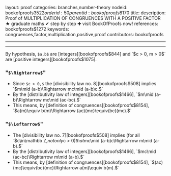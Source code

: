 layout: proof
categories: branches,number-theory
nodeid: bookofproofs$3522
orderid: 50
parentid: bookofproofs$8170
title: 
description:  Proof of MULTIPLICATION OF CONGRUENCES WITH A POSITIVE FACTOR &#9733; graduate maths &#10004; step by step &#10010; visit BookOfProofs now!
references: bookofproofs$1272
keywords: congruences,factor,multiplication,positive,proof
contributors: bookofproofs

---


---

By hypothesis, `$a,b$` are [integers][bookofproofs$844] and `$c > 0, m > 0$` are [positive integers][bookofproofs$1075].
### "`$\Rightarrow$`"

* Since `$c > 0,$` the [divisibility law no. 8][bookofproofs$508] implies `$m\mid (a-b)\Rightarrow mc\mid (a-b)c.$`
* By the [distributivity law of integers][bookofproofs$1466], `$m\mid (a-b)\Rightarrow mc\mid (ac-bc).$` 
* This means, by [definition of congruences][bookofproofs$8154], `$a(m)\equiv b(m)\Rightarrow (ac)(mc)\equiv(bc)(mc).$`

### "`$\Leftarrow$`"

* The [divisibility law no. 7][bookofproofs$508] implies (for all `$c\in\mathbb Z,$` not only `$c > 0$`) that `$mc\mid (a-b)c\Rightarrow m\mid (a-b).$`
* By the [distributivity law of integers][bookofproofs$1466], `$mc\mid (ac-bc)\Rightarrow m\mid (a-b).$` 
* This means, by [definition of congruences][bookofproofs$8154], `$(ac)(mc)\equiv(bc)(mc)\Rightarrow a(m)\equiv b(m).$`
